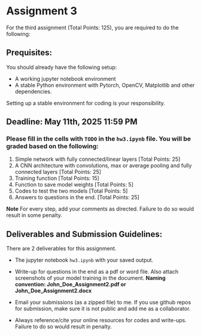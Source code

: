 # Assignment 3 #
For the third assignment (Total Points: 125), you are required to do the following:

## Prequisites:
You should already have the following setup:
- A working jupyter notebook environment
- A stable Python environment with Pytorch, OpenCV, Matplotlib and other dependencies.

Setting up a stable environment for coding is your responsibility.

## Deadline: May 11th, 2025 11:59 PM

### Please fill in the cells with `TODO` in the `hw3.ipynb` file. You will be graded based on the following:
1. Simple network with fully connected/linear layers [Total Points: 25]
2. A CNN architecture with convolutions, max or average pooling and fully connected layers [Total Points: 25]
3. Training function [Total Points: 15]
4. Function to save model weights [Total Points: 5]
5. Codes to test the two models [Total Points: 5]
6. Answers to questions in the end. [Total Points: 25]

**Note** For every step, add your comments as directed. Failure to do so would result in some penalty. 

## Deliverables and Submission Guidelines:

There are 2 deliverables for this assignment.

* The jupyter notebook `hw3.ipynb` with your saved output.

* Write-up for questions in the end as a pdf or word file. Also attach screenshots of your model training in the document.
**Naming convention: John_Doe_Assignment2.pdf or John_Doe_Assignment2.docx**

* Email your submissions (as a zipped file) to me. If you use github repos for submission, make sure it is not public and add me as a collaborator.

* Always reference/cite your online resources for codes and write-ups. Failure to do so would result in penalty.


